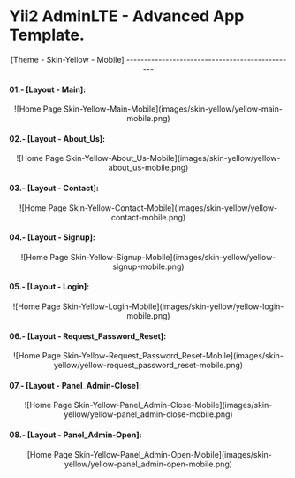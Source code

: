 Yii2 AdminLTE - Advanced App Template.
======================================

<p align= "center">[Theme - Skin-Yellow - Mobile]
------------------------------------------------

#### 01.- [Layout - Main]:

<p align= "center">![Home Page Skin-Yellow-Main-Mobile](images/skin-yellow/yellow-main-mobile.png)

#### 02.- [Layout - About_Us]:

<p align = "center">![Home Page Skin-Yellow-About_Us-Mobile](images/skin-yellow/yellow-about_us-mobile.png)

#### 03.- [Layout - Contact]:

<p align = "center">![Home Page Skin-Yellow-Contact-Mobile](images/skin-yellow/yellow-contact-mobile.png)

#### 04.- [Layout - Signup]:

<p align = "center">![Home Page Skin-Yellow-Signup-Mobile](images/skin-yellow/yellow-signup-mobile.png)

#### 05.- [Layout - Login]:

<p align = "center">![Home Page Skin-Yellow-Login-Mobile](images/skin-yellow/yellow-login-mobile.png)

#### 06.- [Layout - Request_Password_Reset]:

<p align = "center">![Home Page Skin-Yellow-Request_Password_Reset-Mobile](images/skin-yellow/yellow-request_password_reset-mobile.png)

#### 07.- [Layout - Panel_Admin-Close]:

<p align = "center">![Home Page Skin-Yellow-Panel_Admin-Close-Mobile](images/skin-yellow/yellow-panel_admin-close-mobile.png)

#### 08.- [Layout - Panel_Admin-Open]:

<p align = "center">![Home Page Skin-Yellow-Panel_Admin-Open-Mobile](images/skin-yellow/yellow-panel_admin-open-mobile.png)